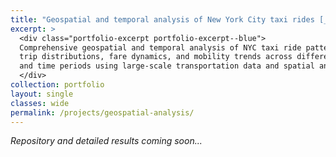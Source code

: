 ```yaml
---
title: "Geospatial and temporal analysis of New York City taxi rides [_work in progress_]"
excerpt: >
  <div class="portfolio-excerpt portfolio-excerpt--blue">
  Comprehensive geospatial and temporal analysis of NYC taxi ride patterns, exploring 
  trip distributions, fare dynamics, and mobility trends across different boroughs 
  and time periods using large-scale transportation data and spatial analytics.
  </div>
collection: portfolio
layout: single
classes: wide
permalink: /projects/geospatial-analysis/
---
```


*Repository and detailed results coming soon...*